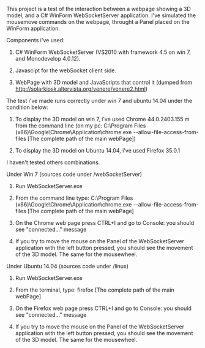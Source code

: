 This project is a test of the interaction between a webpage showing a 3D model, and a C# WinForm 
WebSocketServer application.
I've simulated the mousemove commands on the webpage, throught a Panel placed on the WinForm application.

Components i've used:

1) C# WinForm WebSocketServer (VS2010 with framework 4.5 on win 7, and Monodevelop 4.0.12).

2) Javascipt for the webSocket client side.

3) WebPage with 3D model and JavaScripts that control it (dumped from 
   http://solarkiosk.altervista.org/venere/venere2.html)

The test i've made runs correctly under win 7 and ubuntu 14.04 under the condition below:

1) To display the 3D model on win 7, i've used Chrome 44.0.2403.155 m from the command line
   (on my pc: C:\Program Files (x86)\Google\Chrome\Application\chrome.exe --allow-file-access-from-files [The complete path of the main webPage])
   
2) To display the 3D model on Ubuntu 14.04, i've used Firefox 35.0.1

I haven't tested others combinations.

Under Win 7 (sources code under /webSocketServer)

1) Run WebSocketServer.exe

2) From the command line type: C:\Program Files (x86)\Google\Chrome\Application\chrome.exe --allow-file-access-from-files [The complete path of the main webPage]

3) On the Chrome web page press CTRL+I and go to Console: you should see "connected..." message

4) If you try to move the mouse on the Panel of the WebSocketServer application with 
   the left button pressed, you should see the movement of the 3D model. The same for the mousewheel.
	 
	 
Under Ubuntu 14.04 (sources code under /linux)

1) Run WebSocketServer.exe

2) From the terminal, type: firefox [The complete path of the main webPage]

3) On the Firefox web page press CTRL+I and go to Console: you should see "connected..." message

4) If you try to move the mouse on the Panel of the WebSocketServer application with 
   the left button pressed, you should see the movement of the 3D model. The same for the mousewheel.
   

